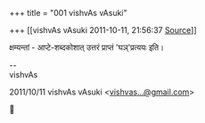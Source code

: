 +++
title = "001 vishvAs vAsuki"

+++
[[vishvAs vAsuki	2011-10-11, 21:56:37 [Source](https://groups.google.com/g/samskrita/c/n1_MenFtF3Y)]]



क्षम्यन्तां - आप्टे-शब्दकोशात् उत्तरं प्राप्तं 'घञ्'प्रत्ययः इति।  
  
--  
vishvAs  
  
  
  
  

2011/10/11 vishvAs vAsuki \<[vishvas...@gmail.com]()\>



